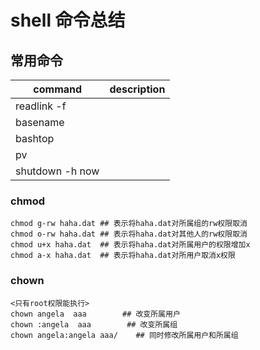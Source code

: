 # shell 命令总结

## 常用命令

| command         | description |
|-----------------|-------------|
| readlink -f     |             |
| basename        |             |
| bashtop         |             |
| pv              |             |
| shutdown -h now |             |

### chmod 
```
chmod g-rw haha.dat ## 表示将haha.dat对所属组的rw权限取消
chmod o-rw haha.dat ## 表示将haha.dat对其他人的rw权限取消
chmod u+x haha.dat  ## 表示将haha.dat对所属用户的权限增加x
chmod a-x haha.dat  ## 表示将haha.dat对所用户取消x权限
```

### chown
```
<只有root权限能执行>
chown angela  aaa        ## 改变所属用户
chown :angela  aaa        ## 改变所属组
chown angela:angela aaa/    ## 同时修改所属用户和所属组
```
